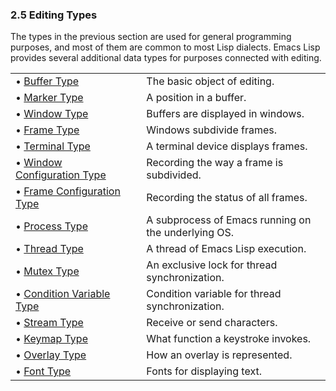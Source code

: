 

### 2.5 Editing Types

The types in the previous section are used for general programming purposes, and most of them are common to most Lisp dialects. Emacs Lisp provides several additional data types for purposes connected with editing.

|                                                               |    |                                                     |
| :------------------------------------------------------------ | -- | :-------------------------------------------------- |
| • [Buffer Type](Buffer-Type.html)                             |    | The basic object of editing.                        |
| • [Marker Type](Marker-Type.html)                             |    | A position in a buffer.                             |
| • [Window Type](Window-Type.html)                             |    | Buffers are displayed in windows.                   |
| • [Frame Type](Frame-Type.html)                               |    | Windows subdivide frames.                           |
| • [Terminal Type](Terminal-Type.html)                         |    | A terminal device displays frames.                  |
| • [Window Configuration Type](Window-Configuration-Type.html) |    | Recording the way a frame is subdivided.            |
| • [Frame Configuration Type](Frame-Configuration-Type.html)   |    | Recording the status of all frames.                 |
| • [Process Type](Process-Type.html)                           |    | A subprocess of Emacs running on the underlying OS. |
| • [Thread Type](Thread-Type.html)                             |    | A thread of Emacs Lisp execution.                   |
| • [Mutex Type](Mutex-Type.html)                               |    | An exclusive lock for thread synchronization.       |
| • [Condition Variable Type](Condition-Variable-Type.html)     |    | Condition variable for thread synchronization.      |
| • [Stream Type](Stream-Type.html)                             |    | Receive or send characters.                         |
| • [Keymap Type](Keymap-Type.html)                             |    | What function a keystroke invokes.                  |
| • [Overlay Type](Overlay-Type.html)                           |    | How an overlay is represented.                      |
| • [Font Type](Font-Type.html)                                 |    | Fonts for displaying text.                          |
